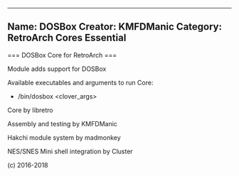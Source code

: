 -----------------------
Name: DOSBox 
Creator: KMFDManic
Category: RetroArch Cores Essential
-----------------------
=== DOSBox Core for RetroArch ===

Module adds support for DOSBox

Available executables and arguments to run Core:
- /bin/dosbox <rom> <clover_args>

Core by libretro

Assembly and testing by KMFDManic

Hakchi module system by madmonkey

NES/SNES Mini shell integration by Cluster

(c) 2016-2018
